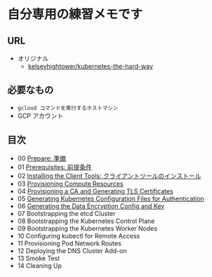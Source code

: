 # 自分専用の練習メモです

## URL

+ オリジナル
  + [kelseyhightower/kubernetes-the-hard-way](https://github.com/kelseyhightower/kubernetes-the-hard-way)

## 必要なもの

+ `gcloud コマンドを実行するホストマシン`
+ GCP アカウント

## 目次

+ 00 [Prepare: 準備](./00_prepare.md)
+ 01 [Prerequisites: 前提条件](./01-prerequisites.md)
+ 02 [Installing the Client Tools: クライアントツールのインストール](./02-client-tools.md)
+ 03 [Provisioning Compute Resources](./03-provisioning-compute-resources.md)
+ 04 [Provisioning a CA and Generating TLS Certificates](./04-certificate-authority.md)
+ 05 [Generating Kubernetes Configuration Files for Authentication](./05-kubernetes-configuration-files.md)
+ 06 [Generating the Data Encryption Config and Key](06-data-encryption-keys.md)
+ 07 Bootstrapping the etcd Cluster
+ 08 Bootstrapping the Kubernetes Control Plane
+ 09 Bootstrapping the Kubernetes Worker Nodes
+ 10 Configuring kubectl for Remote Access
+ 11 Provisioning Pod Network Routes
+ 12 Deploying the DNS Cluster Add-on
+ 13 Smoke Test
+ 14 Cleaning Up
